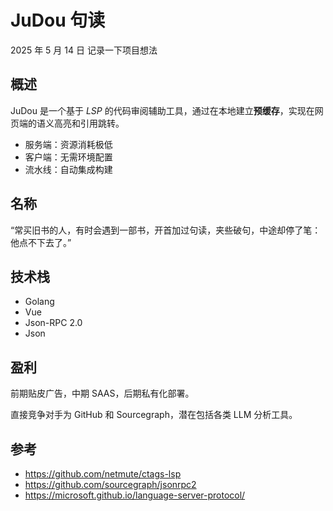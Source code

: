 # JuDou 句读

2025 年 5 月 14 日 记录一下项目想法

## 概述

JuDou 是一个基于 _LSP_ 的代码审阅辅助工具，通过在本地建立**预缓存**，实现在网页端的语义高亮和引用跳转。

- 服务端：资源消耗极低
- 客户端：无需环境配置
- 流水线：自动集成构建

## 名称

“常买旧书的人，有时会遇到一部书，开首加过句读，夹些破句，中途却停了笔：他点不下去了。”

## 技术栈

- Golang
- Vue
- Json-RPC 2.0
- Json

## 盈利

前期贴皮广告，中期 SAAS，后期私有化部署。

直接竞争对手为 GitHub 和 Sourcegraph，潜在包括各类 LLM 分析工具。

## 参考

- <https://github.com/netmute/ctags-lsp>
- <https://github.com/sourcegraph/jsonrpc2>
- <https://microsoft.github.io/language-server-protocol/>
